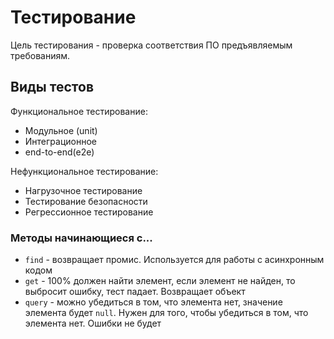 # Тестирование

Цель тестирования - проверка соответствия ПО предъявляемым требованиям.

## Виды тестов

Функциональное тестирование:

- Модульное (unit)
- Интеграционное
- end-to-end(e2e)

Нефункциональное тестирование:

- Нагрузочное тестирование
- Тестирование безопасности
- Регрессионное тестирование

### Методы начинающиеся с...

- `find` - возвращает промис. Используется для работы с асинхронным кодом
- `get` - 100% должен найти элемент, если элемент не найден, то выбросит ошибку, тест падает. Возвращает объект
- `query` - можно убедиться в том, что элемента нет, значение элемента будет `null`. Нужен для того, чтобы убедиться в том, что элемента нет. Ошибки не будет